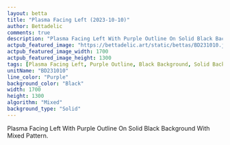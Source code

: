 ```yaml
---
layout: betta
title: "Plasma Facing Left (2023-10-10)"
author: Bettadelic
comments: true
description: "Plasma Facing Left With Purple Outline On Solid Black Background With Mixed Pattern."
actpub_featured_image: "https://bettadelic.art/static/bettas/BD231010.jpg"
actpub_featured_image_width: 1700
actpub_featured_image_height: 1300
tags: [Plasma Facing Left, Purple Outline, Black Background, Solid Background Pattern, Mixed Pattern, October 2023]
unitName: "BD231010"
line_color: "Purple"
background_color: "Black"
width: 1700
height: 1300
algorithm: "Mixed"
background_type: "Solid"
---
```


Plasma Facing Left With Purple Outline On Solid Black Background With Mixed Pattern.
